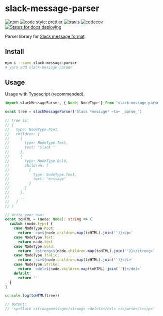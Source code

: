 # slack-message-parser

[![npm](https://flat.badgen.net/npm/v/slack-message-parser?icon=npm)](https://www.npmjs.com/package/slack-message-parser)
[![code style: prettier](https://flat.badgen.net/badge/code%20style/prettier/ff69b4)](https://github.com/prettier/prettier)
[![travis](https://flat.badgen.net/travis/pocka/slack-message-parser?icon=travis)](https://travis-ci.com/pocka/slack-message-parser#)
[![codecov](https://flat.badgen.net/codecov/c/github/pocka/slack-message-parser?icon=codecov)](https://codecov.io/gh/pocka/slack-message-parser)
[![Status for docs deploying](https://github.com/pocka/slack-message-parser/workflows/docs-deploy.yml/badge.svg)](https://github.com/pocka/slack-message-parser/actions)

Parser library for [Slack message format](https://api.slack.com/docs/message-formatting).

## Install

```sh
npm i --save slack-message-parser
# yarn add slack-message-parser
```

## Usage

Usage with Typescript (recommended).

```ts
import slackMessageParser, { Node, NodeType } from 'slack-message-parser'

const tree = slackMessageParser('Slack *message* ~to~ _parse_')

// tree is:
// {
//   type: NodeType.Root,
//   children: [
//     {
//       type: NodeType.Text,
//       text: "Slack "
//     },
//     {
//       type: NodeType.Bold,
//       children: [
//         {
//           type: NodeType.Text,
//           text: "message"
//         }
//       ]
//     },
//     ...
//   ]
// }

// Write your own!
const toHTML = (node: Node): string => {
  switch (node.type) {
    case NodeType.Root:
      return `<p>${node.children.map(toHTML).join('')}</p>`
    case NodeType.Text:
      return node.text
    case NodeType.Bold:
      return `<strong>${node.children.map(toHTML).join('')}</strong>`
    case NodeType.Italic:
      return `<i>${node.children.map(toHTML).join('')}</i>`
    case NodeType.Strike:
      return `<del>${node.children.map(toHTML).join('')}</del>`
    default:
      return ''
  }
}

console.log(toHTML(tree))

// Output:
// '<p>Slack <strong>message</strong> <del>to</del> <i>parse</i></p>'
```

